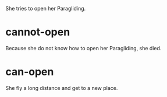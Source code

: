 She tries to open her Paragliding.

# cannot-open
Because she do not know how to open her Paragliding, she died.

# can-open
She fly a long distance and get to a new place.
